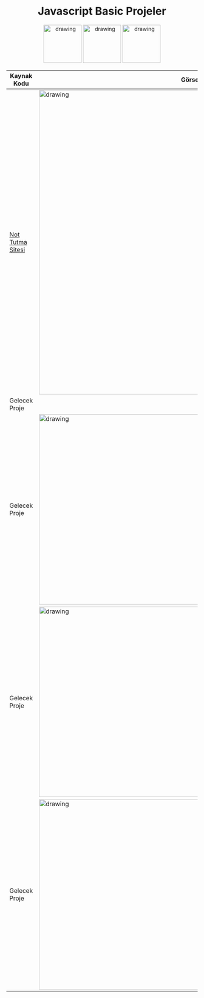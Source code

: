 
<h1 align="center" >Javascript Basic Projeler</h1>

<p align="center" float="left">

<img src="https://user-images.githubusercontent.com/80119008/175989304-40fa5cbf-bcbd-456e-9094-205646ab4655.png" alt="drawing" height="100" width="100"/>
<img src="https://user-images.githubusercontent.com/80119008/175989448-69608447-898b-45e4-a58f-d2dcb5f52260.png" alt="drawing" height="100"/>
<img src="https://user-images.githubusercontent.com/80119008/175989512-a4bbe529-23bc-4e30-a1c1-3a62d3fb7ef7.png" alt="drawing" height="100" width="100"/>
 </p>


<div align="center">

| Kaynak Kodu |Görsel
| ------------- | -------------
 [Not Tutma Sitesi](https://github.com/omerkarakuzu/beginnerprojectsjs/tree/main/notalmajs)  | <img src="https://user-images.githubusercontent.com/80119008/176005361-b0ae417b-ed15-45e6-8cc6-414b967157bc.gif" alt="drawing" width="800"/>
 Gelecek Proje    | <!--<img src="https://user-images.githubusercontent.com/80119008/175786044-47e7ce86-15d4-4798-955c-e98e05f34489.jpg" alt="drawing" width="500"/> -->
 Gelecek Proje    | <img src="https://user-images.githubusercontent.com/80119008/175786044-47e7ce86-15d4-4798-955c-e98e05f34489.jpg" alt="drawing" width="500"/>
 Gelecek Proje    | <img src="https://user-images.githubusercontent.com/80119008/175786044-47e7ce86-15d4-4798-955c-e98e05f34489.jpg" alt="drawing" width="500"/>
 Gelecek Proje    | <img src="https://user-images.githubusercontent.com/80119008/175786044-47e7ce86-15d4-4798-955c-e98e05f34489.jpg" alt="drawing" width="500"/>
